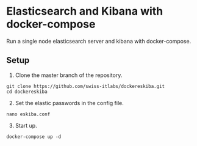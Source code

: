 # Elasticsearch and Kibana with docker-compose

Run a single node elasticsearch server and kibana with docker-compose.

## Setup

1. Clone the master branch of the repository.

```shell
git clone https://github.com/swiss-itlabs/dockereskiba.git
cd dockereskiba
```

2. Set the elastic passwords in the config file.

```shell
nano eskiba.conf
```

3. Start up.

```shell
docker-compose up -d
```
